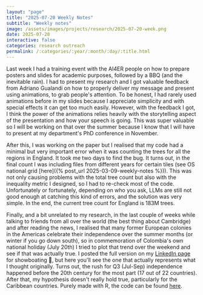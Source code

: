 ```yaml
---
layout: "page"
title: "2025-07-20 Weekly Notes"
subtitle: "Weekly notes"
image: /assets/images/projects/research/2025-07-20-week.png
date: 2025-07-20
interactive: false
categories: research outreach
permalink: /:categories/:year/:month/:day/:title.html
---
```


Last week I had a training event with the AI4ER people on how to prepare posters and slides for academic purposes, followed by a BBQ (and the inevitable rain). I had to present my research and I got valuable feedback from Adriano Gualandi on how to properly deliver my message and present using animations, to grab people's attention. To be honest, I had rarely used animations before in my slides because I appreciate simplicity and with special effects it can get too much easily. However, with the feedback I got, I think the power of the animations relies heavily with the storytelling aspect of the presentation and how your speech is going. This was super valuable so I will be working on that over the summer because I know that I will have to present at my department's PhD conference in November.

After this, I was working on the paper but I realised that my code had a minimal but very important error when it was counting the trees for all the regions in England. It took me two days to find the bug. It turns out, in the final count I was including files from different years for certain tiles (see OS national grid [here]({% post_url 2025-03-09-weekly-notes %})). This was not only causing problems with the total tree count but also with the inequality metric I designed, so I had to re-check most of the code. Unfortunately or fortunately, depending on who you ask, LLMs are still not good enough at catching this kind of errors, and the solution was very simple. In the end, the current tree count for England is 183M trees.

Finally, and a bit unrelated to my research, in the last couple of weeks while talking to friends from all over the world (the best thing about Cambridge) and after reading the news, I realised that many former European colonies in the Americas celebrate their independence over the summer months (or winter if you go down south), so in commemoration of Colombia's own national holiday (July 20th) I tried to plot that trend over the weekend and see if that was actually true. I posted the full version on my [LinkedIn page](https://www.linkedin.com/feed/update/urn:li:activity:7352757860948221953/) for showboating 🤣, but here you'll see the one that actually represents what I thought originally. Turns out, the rush for Q3 (Jul-Sep) independence happened before the 20th century for the most part (17 out of 22 countries). After that, my hypothesis doesn't really hold true, particularly for the Caribbean countries. Purely made with R, the code can be found [here](https://github.com/ancazugo/TidyTuesday/tree/main/2025/independence_day_plot).